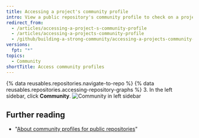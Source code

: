 ```yaml
---
title: Accessing a project's community profile
intro: View a public repository's community profile to check on a project's health and decide if you want to contribute.
redirect_from:
  - /articles/accessing-a-project-s-community-profile
  - /articles/accessing-a-projects-community-profile
  - /github/building-a-strong-community/accessing-a-projects-community-profile
versions:
  fpt: "*"
topics:
  - Community
shortTitle: Access community profiles
---
```


{% data reusables.repositories.navigate-to-repo %}
{% data reusables.repositories.accessing-repository-graphs %} 3. In the left sidebar, click **Community**.
![Community in left sidebar](/assets/images/help/graphs/graphs-sidebar-community-tab.png)

## Further reading

- "[About community profiles for public repositories](/articles/about-community-profiles-for-public-repositories)"
